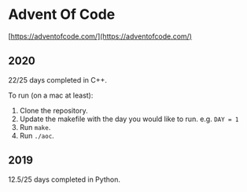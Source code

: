 # Advent Of Code

[https://adventofcode.com/](https://adventofcode.com/)


## 2020

22/25 days completed in C++.

To run (on a mac at least):

1. Clone the repository.
2. Update the makefile with the day you would like to run. e.g. `DAY = 1`
3. Run `make`.
4. Run `./aoc`.

## 2019

12.5/25 days completed in Python.

